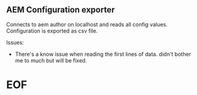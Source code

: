 AEM Configuration exporter
---

Connects to aem author on localhost and reads all config values. Configuration is exported as csv file.

Issues:
- There's a know issue when reading the first lines of data. didn't bother me to much but will be fixed.

# EOF
